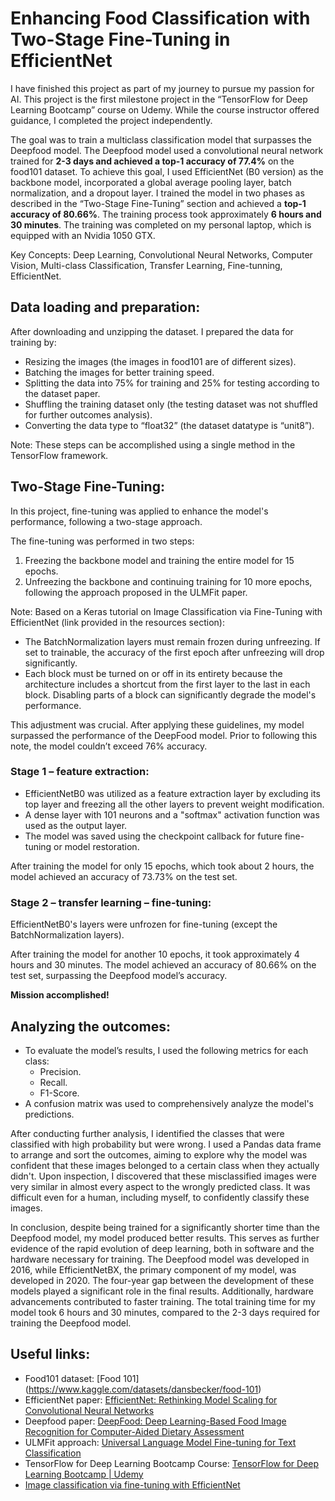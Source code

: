 # Enhancing Food Classification with Two-Stage Fine-Tuning in EfficientNet
I have finished this project as part of my journey to pursue my passion for AI. This project is the first milestone project in the “TensorFlow for Deep Learning Bootcamp” course on Udemy. While the course instructor offered guidance, I completed the project independently.

The goal was to train a multiclass classification model that surpasses the Deepfood model. The Deepfood model used a convolutional neural network trained for **2-3 days and achieved a top-1 accuracy of 77.4%** on the food101 dataset.
To achieve this goal, I used EfficientNet (B0 version) as the backbone model, incorporated a global average pooling layer, batch normalization, and a dropout layer. I trained the model in two phases as described in the “Two-Stage Fine-Tuning” section and achieved a **top-1 accuracy of 80.66%**. The training process took approximately **6 hours and 30 minutes**. The training was completed on my personal laptop, which is equipped with an Nvidia 1050 GTX.

Key Concepts: Deep Learning, Convolutional Neural Networks, Computer Vision, Multi-class Classification, Transfer Learning, Fine-tunning, EfficientNet. 

## Data loading and preparation:
After downloading and unzipping the dataset. I prepared the data for training by:
- Resizing the images (the images in food101 are of different sizes).
- Batching the images for better training speed.
- Splitting the data into 75% for training and 25% for testing according to the dataset paper.
- Shuffling the training dataset only (the testing dataset was not shuffled for further outcomes analysis).
- Converting the data type to “float32” (the dataset datatype is “unit8”).

Note: These steps can be accomplished using a single method in the TensorFlow framework.

## Two-Stage Fine-Tuning:
In this project, fine-tuning was applied to enhance the model's performance, following a two-stage approach.

The fine-tuning was performed in two steps: 
1. Freezing the backbone model and training the entire model for 15 epochs.
2. Unfreezing the backbone and continuing training for 10 more epochs, following the approach proposed in the ULMFit paper.

Note:
Based on a Keras tutorial on Image Classification via Fine-Tuning with EfficientNet (link provided in the resources section):
- The BatchNormalization layers must remain frozen during unfreezing. If set to trainable, the accuracy of the first epoch after unfreezing will drop significantly.
- Each block must be turned on or off in its entirety because the architecture includes a shortcut from the first layer to the last in each block. Disabling parts of a block can significantly degrade the model's performance.

This adjustment was crucial. After applying these guidelines, my model surpassed the performance of the DeepFood model. Prior to following this note, the model couldn’t exceed 76% accuracy.

### Stage 1 – feature extraction:  
- EfficientNetB0 was utilized as a feature extraction layer by excluding its top layer and freezing all the other layers to prevent weight modification.
- A dense layer with 101 neurons and a "softmax" activation function was used as the output layer.
- The model was saved using the checkpoint callback for future fine-tuning or model restoration.

After training the model for only 15 epochs, which took about 2 hours, the model achieved an accuracy of 73.73% on the test set. 

### Stage 2 – transfer learning – fine-tuning:
EfficientNetB0's layers were unfrozen for fine-tuning (except the BatchNormalization layers). 

After training the model for another 10 epochs, it took approximately 4 hours and 30 minutes. 
The model achieved an accuracy of 80.66% on the test set, surpassing the Deepfood model’s accuracy. 

**Mission accomplished!**

## Analyzing the outcomes:
- To evaluate the model’s results, I used the following metrics for each class:
    - Precision.
    - Recall.
    - F1-Score.
- A confusion matrix was used to comprehensively analyze the model's predictions.

After conducting further analysis, I identified the classes that were classified with high probability but were wrong. I used a Pandas data frame to arrange and sort the outcomes, aiming to explore why the model was confident that these images belonged to a certain class when they actually didn't. Upon inspection, I discovered that these misclassified images were very similar in almost every aspect to the wrongly predicted class. It was difficult even for a human, including myself, to confidently classify these images.

In conclusion, despite being trained for a significantly shorter time than the Deepfood model, my model produced better results. This serves as further evidence of the rapid evolution of deep learning, both in software and the hardware necessary for training. The Deepfood model was developed in 2016, while EfficientNetBX, the primary component of my model, was developed in 2020. The four-year gap between the development of these models played a significant role in the final results. Additionally, hardware advancements contributed to faster training. The total training time for my model took 6 hours and 30 minutes, compared to the 2-3 days required for training the Deepfood model.

## Useful links:
- Food101 dataset: [Food 101] (https://www.kaggle.com/datasets/dansbecker/food-101) 
- EfficientNet paper: [EfficientNet: Rethinking Model Scaling for Convolutional Neural Networks](https://arxiv.org/abs/1905.11946)
- Deepfood paper: [DeepFood: Deep Learning-Based Food Image Recognition for Computer-Aided Dietary Assessment](https://arxiv.org/abs/1606.05675)
- ULMFit approach: [Universal Language Model Fine-tuning for Text Classification](https://arxiv.org/abs/1801.06146)
- TensorFlow for Deep Learning Bootcamp Course: [TensorFlow for Deep Learning Bootcamp | Udemy](https://www.udemy.com/course/tensorflow-developer-certificate-machine-learning-zero-to-mastery/?couponCode=24T6MT62024)
- [Image classification via fine-tuning with EfficientNet](https://keras.io/examples/vision/image_classification_efficientnet_fine_tuning/)

